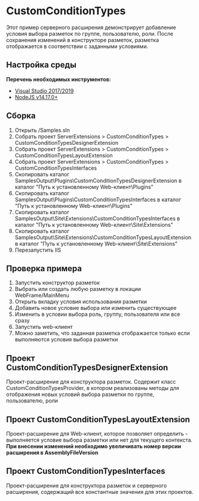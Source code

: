 ﻿# CustomConditionTypes

Этот пример серверного расширения демонстрирует добавление условия выбора разметок по группе, пользователю, роли.
После сохранения изменений в конструкторе разметок, разметка отображается в соответствии с заданными условиями.

## Настройка среды

**Перечень необходимых инструментов:** 
* [Visual Studio 2017/2019](https://www.visualstudio.com)
* [NodeJS v14.17.0+](https://nodejs.org/en/)

## Сборка

1. Открыть /Samples.sln
2. Собрать проект ServerExtensions > CustomConditionTypes > CustomConditionTypesDesignerExtension
3. Собрать проект ServerExtensions > CustomConditionTypes > CustomConditionTypesLayoutExtension
4. Собрать проект ServerExtensions > CustomConditionTypes > CustomConditionTypesInterfaces
4. Скопировать каталог SamplesOutput\Plugins\CustomConditionTypesDesignerExtension в каталог "Путь к установленному Web-клиент\Plugins"
5. Скопировать каталог SamplesOutput\Plugins\CustomConditionTypesInterfaces в каталог "Путь к установленному Web-клиент\Plugins"
6. Скопировать каталог SamplesOutput\Site\Extensions\CustomConditionTypesInterfaces в каталог "Путь к установленному Web-клиент\Site\Extensions"
7. Скопировать каталог SamplesOutput\Site\Extensions\CustomConditionTypesLayoutExtension в каталог "Путь к установленному Web-клиент\Site\Extensions"
8. Перезапустить IIS

## Проверка примера

1. Запустить конструктор разметок
2. Выбрать или создать любую разметку в локации WebFrame/MainMenu
3. Открыть вкладку условия использования разметки
4. Добавить новое условие выбора или изменить существующее
5. Изменить в условии выбора роль, группу, пользователя или все сразу
6. Запустить web-клиент 
7. Можно заметить, что заданная разметка отображается только если выполняются условия выбора разметки 


## Проект CustomConditionTypesDesignerExtension

Проект-расширение для конструктора разметок. Содержит класс CustomConditionTypesProvider, 
в котором реализованы методы для отображения новых условий выбора разметки по группе, пользователю, роли

## Проект CustomConditionTypesLayoutExtension

Проект-расширение для Web-клиент, которое позволяет определить - выполняется условие выбора разметки или нет для текущего контекста.
**При внесении изменений необходимо увеличивать номер версии расширения в AssemblyFileVersion**

## Проект CustomConditionTypesInterfaces

Проект-расширение для конструктора разметок и серверного расширения, содержащий все константные значения для этих проектов.

